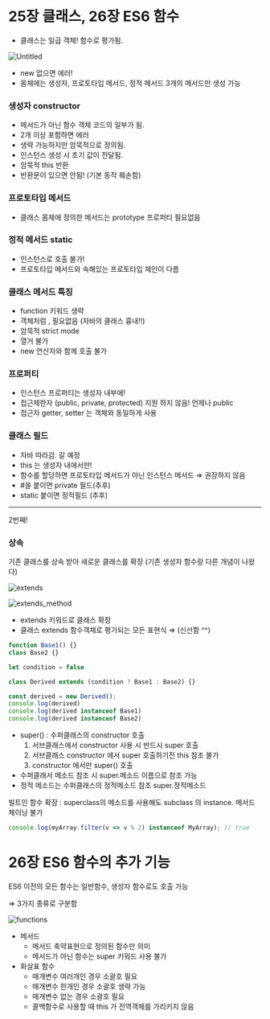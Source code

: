 # 25장 클래스, 26장 ES6 함수

- 클래스는 일급 객체! 함수로 평가됨.

![Untitled](https://user-images.githubusercontent.com/8978613/127155713-b29765b0-d669-4586-9c7e-3162337b76d8.png)

- new 없으면 에러!
- 몸체에는 생성자, 프로토타입 메서드, 정적 메서드 3개의 메서드만 생성 가능

### 생성자 constructor

- 메서드가 아닌 함수 객체 코드의 일부가 됨.
- 2개 이상 포함하면 에러
- 생략 가능하지만 암묵적으로 정의됨.
- 인스턴스 생성 시 초기 값이 전달됨.
- 암묵적 this 반환
- 반환문이 있으면 안됨! (기본 동작 훼손함)

### 프로토타입 메서드

- 클래스 몸체에 정의한 메서드는 prototype 프로퍼티 필요없음

### 정적 메서드 static

- 인스턴스로 호출 불가!
- 프로토타입 메서드와 속해있는 프로토타입 체인이 다름

### 클래스 메서드 특징

- function 키워드 생략
- 객체처럼 , 필요없음 (자바의 클래스 흉내!!)
- 암묵적 strict mode
- 열거 불가
- new 연산자와 함께 호출 불가

### 프로퍼티

- 인스턴스 프로퍼티는 생성자 내부에!
- 접근제한자 (public, private, protected) 지원 하지 않음! 언제나  public
- 접근자 getter, setter 는 객체와 동일하게 사용

### 클래스 필드

- 자바 따라감. 갈 예정
- this 는 생성자 내에서만!
- 함수를 할당하면 프로토타입 메서드가 아닌 인스턴스 메서드 ⇒ 권장하지 않음
- #을 붙이면 private 필드(추후)
- static 붙이면 정적필드 (추후)

---

2번째!

### 상속

기존 클래스를 상속 받아 새로운 클래스를 확장 (기존 생성자 함수랑 다른 개념이 나왔다)

![extends](https://user-images.githubusercontent.com/8978613/127155885-4496ce83-345d-4b04-9332-7c2669045ec1.png)

![extends_method](https://user-images.githubusercontent.com/8978613/127155973-d031a74f-fec2-4295-af61-41fe2c11387b.png)

- extends 키워드로 클래스 확장
- 클래스 extends 함수객체로 평가되는 모든 표현식 ⇒ (신선함 ^^)

```jsx
function Base1() {}
class Base2 {}

let condition = false

class Derived extends (condition ? Base1 : Base2) {}

const derived = new Derived();
console.log(derived)
console.log(derived instanceof Base1) 
console.log(derived instanceof Base2)
```

- super() : 수퍼클래스의 constructor 호출
    1. 서브클래스에서 constructor 사용 시 반드시 super 호출 
    2. 서브클래스 constructor 에서 super 호출하기전 this 참조 불가 
    3. constructor 에서만 super() 호출
- 수퍼클래서 메소드 참조 시 super.메소드 이름으로 참조 가능
- 정적 메소드는 수퍼클래스의 정적메소드 참조 super.정적메소드

빌트인 함수 확장 : superclass의 메소드를 사용해도 subclass 의 instance. 메서드 체이닝 불가 

```jsx
console.log(myArray.filter(v => v % 2) instanceof MyArray); // true
```

# 26장  ES6 함수의 추가 기능

ES6 이전의 모든 함수는 일반함수, 생성자 함수로도 호출 가능 

⇒ 3가지 종류로 구분함 

![functions](https://user-images.githubusercontent.com/8978613/127156057-fa60dfe0-aba4-4f92-8719-5a2e71febe8f.png)

- 메서드
    - 메서드 축약표현으로 정의된 함수만 의미
    - 메서드가 아닌 함수는 super 키워드 사용 불가
- 화살표 함수
    - 매개변수 여러개인 경우 소괄호 필요
    - 매개변수 한개인 경우 소괄호 생략 가능
    - 매개변수 없는 경우 소괄호 필요
    - 콜백함수로 사용할 때 this 가 전역객체를 가리키지 않음